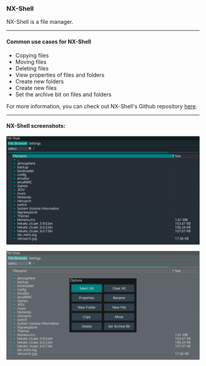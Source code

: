 ### **NX-Shell**
NX-Shell is a file manager.

-----

#### Common use cases for NX-Shell

- Copying files
- Moving files
- Deleting files
- View properties of files and folders
- Create new folders
- Create new files
- Set the archive bit on files and folders

For more information, you can check out NX-Shell's Github repository [here](https://github.com/joel16/NX-Shell).

-----

#### NX-Shell screenshots:

![nx-shell-main](img/nx-shell-main.jpg)

![nx-shell-menu](img/nx-shell-menu.jpg)
